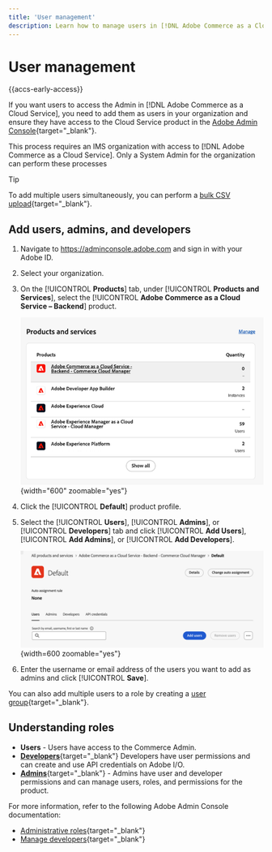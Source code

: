 ```yaml
---
title: 'User management'
description: Learn how to manage users in [!DNL Adobe Commerce as a Cloud Service].
---
```

# User management

{{accs-early-access}}

If you want users to access the Admin in [!DNL Adobe Commerce as a Cloud Service], you need to add them as users in your organization and ensure they have access to the Cloud Service product in the [Adobe Admin Console](https://adminconsole.adobe.com){target="_blank"}.

This process requires an IMS organization with access to [!DNL Adobe Commerce as a Cloud Service]. Only a System Admin for the organization can perform these processes

>[!TIP]
>
>To add multiple users simultaneously, you can perform a [bulk CSV upload](https://helpx.adobe.com/enterprise/using/bulk-upload-users.html){target="_blank"}.

## Add users, admins, and developers

1. Navigate to https://adminconsole.adobe.com and sign in with your Adobe ID.

1. Select your organization.

1. On the [!UICONTROL **Products**] tab, under [!UICONTROL **Products and Services**], select the [!UICONTROL **Adobe Commerce as a Cloud Service – Backend**] product.

    ![select product](./assets/backend.png){width="600" zoomable="yes"}

1. Click the [!UICONTROL **Default**] product profile.

1. Select the [!UICONTROL **Users**], [!UICONTROL **Admins**], or [!UICONTROL **Developers**] tab and click [!UICONTROL **Add Users**], [!UICONTROL **Add Admins**], or [!UICONTROL **Add Developers**].

    ![tab select](./assets/tab-select.png){width=600 zoomable="yes"}

1. Enter the username or email address of the users you want to add as admins and click [!UICONTROL **Save**].

You can also add multiple users to a role by creating a [user group](https://helpx.adobe.com/enterprise/using/user-groups.html){target="_blank"}.

## Understanding roles

* **Users** - Users have access to the Commerce Admin.
* [**Developers**](https://helpx.adobe.com/enterprise/using/manage-developers.html#Adddevelopers){target="_blank"} Developers have user permissions and can create and use API credentials on Adobe I/O. 
* [**Admins**](https://helpx.adobe.com/enterprise/using/admin-roles.html){target="_blank"} - Admins have user and developer permissions and can manage users, roles, and permissions for the product.

For more information, refer to the following Adobe Admin Console documentation:

* [Administrative roles](https://helpx.adobe.com/enterprise/using/admin-roles.html){target="_blank"}
* [Manage developers](https://helpx.adobe.com/enterprise/using/manage-developers.html#Adddevelopers){target="_blank"}
